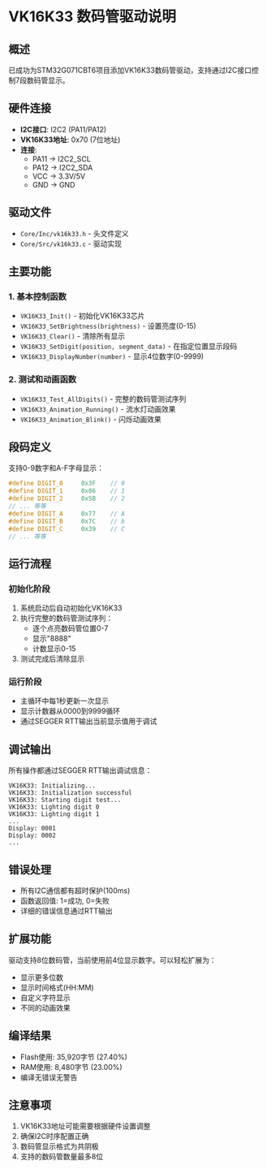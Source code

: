 # VK16K33 数码管驱动说明

## 概述
已成功为STM32G071CBT6项目添加VK16K33数码管驱动，支持通过I2C接口控制7段数码管显示。

## 硬件连接
- **I2C接口**: I2C2 (PA11/PA12)
- **VK16K33地址**: 0x70 (7位地址)
- **连接**:
  - PA11 -> I2C2_SCL
  - PA12 -> I2C2_SDA
  - VCC -> 3.3V/5V
  - GND -> GND

## 驱动文件
- `Core/Inc/vk16k33.h` - 头文件定义
- `Core/Src/vk16k33.c` - 驱动实现

## 主要功能

### 1. 基本控制函数
- `VK16K33_Init()` - 初始化VK16K33芯片
- `VK16K33_SetBrightness(brightness)` - 设置亮度(0-15)
- `VK16K33_Clear()` - 清除所有显示
- `VK16K33_SetDigit(position, segment_data)` - 在指定位置显示段码
- `VK16K33_DisplayNumber(number)` - 显示4位数字(0-9999)

### 2. 测试和动画函数
- `VK16K33_Test_AllDigits()` - 完整的数码管测试序列
- `VK16K33_Animation_Running()` - 流水灯动画效果
- `VK16K33_Animation_Blink()` - 闪烁动画效果

## 段码定义
支持0-9数字和A-F字母显示：
```c
#define DIGIT_0     0x3F    // 0
#define DIGIT_1     0x06    // 1
#define DIGIT_2     0x5B    // 2
// ... 等等
#define DIGIT_A     0x77    // A
#define DIGIT_B     0x7C    // b
#define DIGIT_C     0x39    // C
// ... 等等
```

## 运行流程

### 初始化阶段
1. 系统启动后自动初始化VK16K33
2. 执行完整的数码管测试序列：
   - 逐个点亮数码管位置0-7
   - 显示"8888"
   - 计数显示0-15
3. 测试完成后清除显示

### 运行阶段
- 主循环中每1秒更新一次显示
- 显示计数器从0000到9999循环
- 通过SEGGER RTT输出当前显示值用于调试

## 调试输出
所有操作都通过SEGGER RTT输出调试信息：
```
VK16K33: Initializing...
VK16K33: Initialization successful
VK16K33: Starting digit test...
VK16K33: Lighting digit 0
VK16K33: Lighting digit 1
...
Display: 0001
Display: 0002
...
```

## 错误处理
- 所有I2C通信都有超时保护(100ms)
- 函数返回值: 1=成功, 0=失败
- 详细的错误信息通过RTT输出

## 扩展功能
驱动支持8位数码管，当前使用前4位显示数字。可以轻松扩展为：
- 显示更多位数
- 显示时间格式(HH:MM)
- 自定义字符显示
- 不同的动画效果

## 编译结果
- Flash使用: 35,920字节 (27.40%)
- RAM使用: 8,480字节 (23.00%)
- 编译无错误无警告

## 注意事项
1. VK16K33地址可能需要根据硬件设置调整
2. 确保I2C时序配置正确
3. 数码管显示格式为共阴极
4. 支持的数码管数量最多8位
